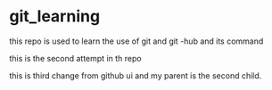 # git_learning

this repo is used to learn the use of git and git -hub and its command

this is the second attempt in th repo


this is third change from github ui and my parent is the second child.
